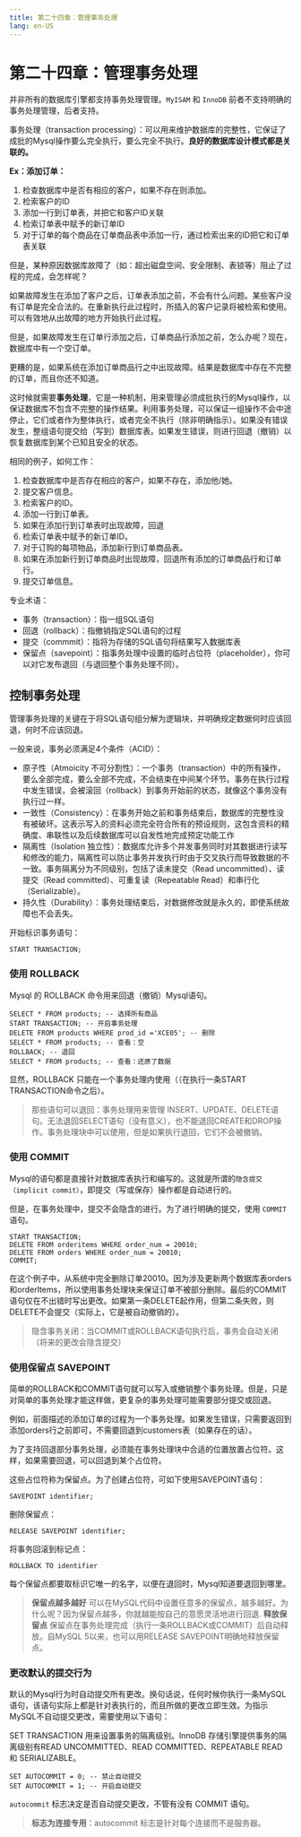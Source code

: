 ```yaml
---
title: 第二十四章：管理事务处理
lang: en-US
---
```


# 第二十四章：管理事务处理

并非所有的数据库引擎都支持事务处理管理。`MyISAM` 和 `InnoDB` 前者不支持明确的事务处理管理，后者支持。

事务处理（transaction processing）：可以用来维护数据库的完整性，它保证了成批的Mysql操作要么完全执行，要么完全不执行。**良好的数据库设计模式都是关联的。**

**Ex：添加订单：**

1. 检查数据库中是否有相应的客户，如果不存在则添加。
2. 检索客户的ID
3. 添加一行到订单表，并把它和客户ID关联
4. 检索订单表中赋予的新订单ID
5. 对于订单的每个商品在订单商品表中添加一行，通过检索出来的ID把它和订单表关联

但是，某种原因数据库故障了（如：超出磁盘空间、安全限制、表锁等）阻止了过程的完成，会怎样呢？

如果故障发生在添加了客户之后，订单表添加之前，不会有什么问题。某些客户没有订单是完全合法的。在重新执行此过程时，所插入的客户记录将被检索和使用。可以有效地从出故障的地方开始执行此过程。

但是，如果故障发生在订单行添加之后，订单商品行添加之前，怎么办呢？现在，数据库中有一个空订单。

更糟的是，如果系统在添加订单商品行之中出现故障。结果是数据库中存在不完整的订单，而且你还不知道。

这时候就需要**事务处理**，它是一种机制，用来管理必须成批执行的Mysql操作，以保证数据库不包含不完整的操作结果。利用事务处理，可以保证一组操作不会中途停止，它们或者作为整体执行，或者完全不执行（除非明确指示）。如果没有错误发生，整组语句提交给（写到）数据库表。如果发生错误，则进行回退（撤销）以恢复数据库到某个已知且安全的状态。

相同的例子，如何工作：

1. 检查数据库中是否存在相应的客户，如果不存在，添加他/她。
2. 提交客户信息。
3. 检索客户的ID。
4. 添加一行到订单表。
5. 如果在添加行到订单表时出现故障，回退
6. 检索订单表中赋予的新订单ID。
7. 对于订购的每项物品，添加新行到订单商品表。
8. 如果在添加新行到订单商品时出现故障，回退所有添加的订单商品行和订单行。
9. 提交订单信息。

专业术语：

- 事务（transaction）：指一组SQL语句
- 回退（rollback）：指撤销指定SQL语句的过程
- 提交（commmit）：指将为存储的SQL语句将结果写入数据库表
- 保留点（savepoint）：指事务处理中设置的临时占位符（placeholder），你可以对它发布退回（与退回整个事务处理不同）。

## 控制事务处理

管理事务处理的关键在于将SQL语句组分解为逻辑块，并明确规定数据何时应该回退，何时不应该回退。

一般来说，事务必须满足4个条件（ACID）：

- 原子性（Atmoicity 不可分割性）：一个事务（transaction）中的所有操作，要么全部完成，要么全部不完成，不会结束在中间某个环节。事务在执行过程中发生错误，会被滚回（rollback）到事务开始前的状态，就像这个事务没有执行过一样。
- 一致性（Consistency）：在事务开始之前和事务结束后，数据库的完整性没有被破坏。这表示写入的资料必须完全符合所有的预设规则，这包含资料的精确度、串联性以及后续数据库可以自发性地完成预定功能工作
- 隔离性（Isolation 独立性）：数据库允许多个并发事务同时对其数据进行读写和修改的能力，隔离性可以防止事务并发执行时由于交叉执行而导致数据的不一致。事务隔离分为不同级别，包括了读未提交（Read uncommitted）、读提交（Read committed）、可重复读（Repeatable Read）和串行化（Serializable）。
- 持久性（Durability）：事务处理结束后，对数据修改就是永久的，即使系统故障也不会丢失。

开始标识事务语句：

~~~mysql
START TRANSACTION;
~~~

### 使用 ROLLBACK

Mysql 的 ROLLBACK 命令用来回退（撤销）Mysql语句。

~~~mysql
SELECT * FROM products; -- 选择所有商品
START TRANSACTION; -- 开启事务处理
DELETE FROM products WHERE prod_id ='XCE05'; -- 删除
SELECT * FROM products; -- 查看：空
ROLLBACK; -- 退回
SELECT * FROM products; -- 查看：还原了数据
~~~

显然，ROLLBACK 只能在一个事务处理内使用（（在执行一条START TRANSACTION命令之后）。

> 那些语句可以退回：事务处理用来管理 INSERT、UPDATE、DELETE语句。无法退回SELECT语句（没有意义），也不能退回CREATE和DROP操作。事务处理块中可以使用，但是如果执行退回，它们不会被撤销。

### 使用 COMMIT

Mysql的语句都是直接针对数据库表执行和编写的。这就是所谓的`隐含提交（implicit commit）`，即提交（写或保存）操作都是自动进行的。

但是，在事务处理中，提交不会隐含的进行。为了进行明确的提交，使用 `COMMIT` 语句。

~~~mysql
START TRANSACTION;
DELETE FROM orderitems WHERE order_num = 20010;
DELETE FROM orders WHERE order_num = 20010;
COMMIT;
~~~

在这个例子中，从系统中完全删除订单20010。因为涉及更新两个数据库表orders和orderItems，所以使用事务处理块来保证订单不被部分删除。最后的COMMIT语句仅在不出错时写出更改。如果第一条DELETE起作用，但第二条失败，则DELETE不会提交（实际上，它是被自动撤销的）。

> 隐含事务关闭：当COMMIT或ROLLBACK语句执行后，事务会自动关闭（将来的更改会隐含提交）


### 使用保留点 SAVEPOINT

简单的ROLLBACK和COMMIT语句就可以写入或撤销整个事务处理。但是，只是对简单的事务处理才能这样做，更复杂的事务处理可能需要部分提交或回退。

例如，前面描述的添加订单的过程为一个事务处理。如果发生错误，只需要返回到添加orders行之前即可，不需要回退到customers表（如果存在的话）。

为了支持回退部分事务处理，必须能在事务处理块中合适的位置放置占位符。这样，如果需要回退，可以回退到某个占位符。

这些占位符称为保留点。为了创建占位符，可如下使用SAVEPOINT语句：

~~~mysql
SAVEPOINT identifier;
~~~

删除保留点：

~~~mysql
RELEASE SAVEPOINT identifier;
~~~

将事务回滚到标记点：

~~~mysql
ROLLBACK TO identifier
~~~

每个保留点都要取标识它唯一的名字，以便在退回时，Mysql知道要退回到哪里。

> **保留点越多越好** 可以在MySQL代码中设置任意多的保留点，越多越好。为什么呢？因为保留点越多，你就越能按自己的意愿灵活地进行回退.
> **释放保留点** 保留点在事务处理完成（执行一条ROLLBACK或COMMIT）后自动释放。自MySQL 5以来，也可以用RELEASE SAVEPOINT明确地释放保留点。

### 更改默认的提交行为

默认的Mysql行为时自动提交所有更改。换句话说，任何时候你执行一条MySQL语句，该语句实际上都是针对表执行的，而且所做的更改立即生效。为指示MySQL不自动提交更改，需要使用以下语句：

SET TRANSACTION 用来设置事务的隔离级别。InnoDB 存储引擎提供事务的隔离级别有READ UNCOMMITTED、READ COMMITTED、REPEATABLE READ 和 SERIALIZABLE。

~~~mysql
SET AUTOCOMMIT = 0; -- 禁止自动提交
SET AUTOCOMMIT = 1; -- 开启自动提交
~~~

`autocommit` 标志决定是否自动提交更改，不管有没有 COMMIT 语句。

> **标志为连接专用**：autocommit 标志是针对每个连接而不是服务器。

